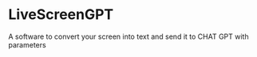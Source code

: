 # LiveScreenGPT
A software to convert your screen into text and send it to CHAT GPT with parameters
